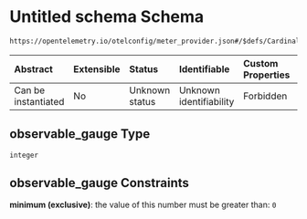 # Untitled schema Schema

```txt
https://opentelemetry.io/otelconfig/meter_provider.json#/$defs/CardinalityLimits/properties/observable_gauge
```



| Abstract            | Extensible | Status         | Identifiable            | Custom Properties | Additional Properties | Access Restrictions | Defined In                                                                     |
| :------------------ | :--------- | :------------- | :---------------------- | :---------------- | :-------------------- | :------------------ | :----------------------------------------------------------------------------- |
| Can be instantiated | No         | Unknown status | Unknown identifiability | Forbidden         | Allowed               | none                | [meter\_provider.json\*](../schema/meter_provider.json "open original schema") |

## observable\_gauge Type

`integer`

## observable\_gauge Constraints

**minimum (exclusive)**: the value of this number must be greater than: `0`
